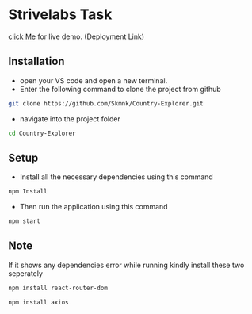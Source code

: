 # Strivelabs Task
[click Me](https://country-explorer-search.vercel.app/) for live demo. (Deployment Link)

## Installation 
- open your VS code and open a new terminal.
- Enter the following command to clone the project from github
```bash
git clone https://github.com/Skmnk/Country-Explorer.git
```
- navigate into the project folder
```bash
cd Country-Explorer
```
## Setup
- Install all the necessary dependencies using this command
```bash
npm Install
```
- Then run the application using this command
```bash
npm start
```

## Note 
If it shows any dependencies error while running kindly install these two seperately
```bash
npm install react-router-dom
```
```bash
npm install axios
```
